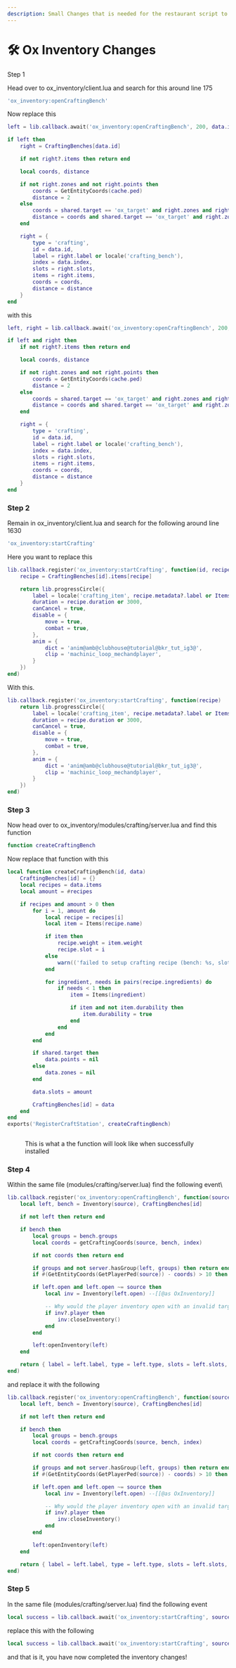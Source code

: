```yaml
---
description: Small Changes that is needed for the restaurant script to work
---
```


# 🛠 Ox Inventory Changes

Step 1

Head over to ox\_inventory/client.lua and search for this around line 175

```lua
'ox_inventory:openCraftingBench'
```

Now replace this

```lua
left = lib.callback.await('ox_inventory:openCraftingBench', 200, data.id, data.index)

if left then
	right = CraftingBenches[data.id]

	if not right?.items then return end

	local coords, distance

	if not right.zones and not right.points then
		coords = GetEntityCoords(cache.ped)
		distance = 2
	else
		coords = shared.target == 'ox_target' and right.zones and right.zones[data.index].coords or right.points and right.points[data.index]
		distance = coords and shared.target == 'ox_target' and right.zones[data.index].distance or 2
	end

	right = {
		type = 'crafting',
		id = data.id,
		label = right.label or locale('crafting_bench'),
		index = data.index,
		slots = right.slots,
		items = right.items,
		coords = coords,
		distance = distance
	}
end
```

with this

```lua
left, right = lib.callback.await('ox_inventory:openCraftingBench', 200, data.id, data.index)

if left and right then
	if not right?.items then return end

	local coords, distance

	if not right.zones and not right.points then
		coords = GetEntityCoords(cache.ped)
		distance = 2
	else
		coords = shared.target == 'ox_target' and right.zones and right.zones[data.index].coords or right.points and right.points[data.index]
		distance = coords and shared.target == 'ox_target' and right.zones[data.index].distance or 2
	end

	right = {
		type = 'crafting',
		id = data.id,
		label = right.label or locale('crafting_bench'),
		index = data.index,
		slots = right.slots,
		items = right.items,
		coords = coords,
		distance = distance
	}
end
```

### &#x20;Step 2

Remain in ox\_inventory/client.lua and search for the following around line 1630

```lua
'ox_inventory:startCrafting'
```

Here you want to replace this

```lua
lib.callback.register('ox_inventory:startCrafting', function(id, recipe)
	recipe = CraftingBenches[id].items[recipe]

	return lib.progressCircle({
		label = locale('crafting_item', recipe.metadata?.label or Items[recipe.name].label),
		duration = recipe.duration or 3000,
		canCancel = true,
		disable = {
			move = true,
			combat = true,
		},
		anim = {
			dict = 'anim@amb@clubhouse@tutorial@bkr_tut_ig3@',
			clip = 'machinic_loop_mechandplayer',
		}
	})
end)
```

With this.

```lua
lib.callback.register('ox_inventory:startCrafting', function(recipe)
	return lib.progressCircle({
		label = locale('crafting_item', recipe.metadata?.label or Items[recipe.name].label),
		duration = recipe.duration or 3000,
		canCancel = true,
		disable = {
			move = true,
			combat = true,
		},
		anim = {
			dict = 'anim@amb@clubhouse@tutorial@bkr_tut_ig3@',
			clip = 'machinic_loop_mechandplayer',
		}
	})
end)
```

### Step 3

Now head over to ox\_inventory/modules/crafting/server.lua and find this function

```lua
function createCraftingBench
```

Now replace that function with this

```lua
local function createCraftingBench(id, data)
	CraftingBenches[id] = {}
	local recipes = data.items
	local amount = #recipes

	if recipes and amount > 0 then
		for i = 1, amount do
			local recipe = recipes[i]
			local item = Items(recipe.name)

			if item then
				recipe.weight = item.weight
				recipe.slot = i
			else
				warn(('failed to setup crafting recipe (bench: %s, slot: %s) - item "%s" does not exist'):format(id, i, recipe.name))
			end

			for ingredient, needs in pairs(recipe.ingredients) do
				if needs < 1 then
					item = Items(ingredient)

					if item and not item.durability then
						item.durability = true
					end
				end
			end
		end

		if shared.target then
			data.points = nil
		else
			data.zones = nil
		end

		data.slots = amount

		CraftingBenches[id] = data
	end
end
exports('RegisterCraftStation', createCraftingBench)
```

<figure><img src="../../../.gitbook/assets/image.png" alt=""><figcaption><p>This is what a the function will look like when successfully installed</p></figcaption></figure>

### Step 4

Within the same file (modules/crafting/server.lua) find the following event\


```lua
lib.callback.register('ox_inventory:openCraftingBench', function(source, id, index)
	local left, bench = Inventory(source), CraftingBenches[id]

	if not left then return end

	if bench then
		local groups = bench.groups
		local coords = getCraftingCoords(source, bench, index)

		if not coords then return end

		if groups and not server.hasGroup(left, groups) then return end
		if #(GetEntityCoords(GetPlayerPed(source)) - coords) > 10 then return end

		if left.open and left.open ~= source then
			local inv = Inventory(left.open) --[[@as OxInventory]]

			-- Why would the player inventory open with an invalid target? Can't repro but whatever.
			if inv?.player then
				inv:closeInventory()
			end
		end

		left:openInventory(left)
	end

	return { label = left.label, type = left.type, slots = left.slots, weight = left.weight, maxWeight = left.maxWeight }
end)
```

and replace it with the following

```lua
lib.callback.register('ox_inventory:openCraftingBench', function(source, id, index)
	local left, bench = Inventory(source), CraftingBenches[id]

	if not left then return end

	if bench then
		local groups = bench.groups
		local coords = getCraftingCoords(source, bench, index)

		if not coords then return end

		if groups and not server.hasGroup(left, groups) then return end
		if #(GetEntityCoords(GetPlayerPed(source)) - coords) > 10 then return end

		if left.open and left.open ~= source then
			local inv = Inventory(left.open) --[[@as OxInventory]]

			-- Why would the player inventory open with an invalid target? Can't repro but whatever.
			if inv?.player then
				inv:closeInventory()
			end
		end

		left:openInventory(left)
	end

	return { label = left.label, type = left.type, slots = left.slots, weight = left.weight, maxWeight = left.maxWeight }, bench
end)
```

### Step 5

In the same file (modules/crafting/server.lua) find the following event

```lua
local success = lib.callback.await('ox_inventory:startCrafting', source, id, recipeId)
```

replace this with the following

```lua
local success = lib.callback.await('ox_inventory:startCrafting', source, recipe)
```

and that is it, you have now completed the inventory changes!
